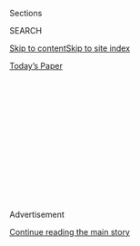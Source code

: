 <div id="app">

<div>

<div>

<div>

<div class="NYTAppHideMasthead css-1q2w90k e1suatyy0">

<div class="section css-ui9rw0 e1suatyy2">

<div class="css-eph4ug er09x8g0">

<div class="css-6n7j50">

</div>

<span class="css-1dv1kvn">Sections</span>

<div class="css-10488qs">

<span class="css-1dv1kvn">SEARCH</span>

</div>

[Skip to content](#site-content)[Skip to site index](#site-index)

</div>

<div class="css-10698na e1huz5gh0">

</div>

</div>

<div id="masthead-bar-one" class="section hasLinks css-15hmgas e1csuq9d3">

<div class="css-uqyvli e1csuq9d0">

</div>

<div class="css-1uqjmks e1csuq9d1">

</div>

<div class="css-9e9ivx">

[](https://myaccount.nytimes.com/auth/login?response_type=cookie&client_id=vi)

</div>

<div class="css-1bvtpon e1csuq9d2">

[Today’s Paper](https://www.nytimes.com/section/todayspaper)

</div>

</div>

</div>

</div>

<div data-aria-hidden="false">

<div id="site-content" role="main">

<div>

<div class="css-1aor85t" style="opacity:0.000000001;z-index:-1;visibility:hidden">

<div class="css-1hqnpie">

<div class="css-epjblv">

<span class="css-17xtcya">[Opinion](/section/opinion)</span><span class="css-x15j1o">|</span><span class="css-fwqvlz">Why
Is the Fed Spending So Much Money on a Dying Industry?</span>

</div>

<div class="css-k008qs">

<div class="css-1iwv8en">

<span class="css-18z7m18"></span>

<div>

</div>

</div>

<span class="css-1n6z4y">https://nyti.ms/3c9Ah1d</span>

<div class="css-1705lsu">

<div class="css-4xjgmj">

<div class="css-4skfbu" role="toolbar" data-aria-label="Social Media Share buttons, Save button, and Comments Panel with current comment count" data-testid="share-tools">

  - 
  - 
  - 
  - 
    
    <div class="css-6n7j50">
    
    </div>

  - 

</div>

</div>

</div>

</div>

</div>

</div>

<div id="NYT_TOP_BANNER_REGION" class="css-13pd83m">

</div>

<div id="top-wrapper" class="css-1sy8kpn">

<div id="top-slug" class="css-l9onyx">

Advertisement

</div>

[Continue reading the main story](#after-top)

<div class="ad top-wrapper" style="text-align:center;height:100%;display:block;min-height:250px">

<div id="top" class="place-ad" data-position="top" data-size-key="top">

</div>

</div>

<div id="after-top">

</div>

</div>

<div>

<div class="css-v5btjw etb61u70">

<div class="css-v05ibm etb61u71">

[Opinion](/section/opinion)

</div>

</div>

<div id="sponsor-wrapper" class="css-1hyfx7x">

<div id="sponsor-slug" class="css-19vbshk">

Supported by

</div>

[Continue reading the main story](#after-sponsor)

<div id="sponsor" class="ad sponsor-wrapper" style="text-align:center;height:100%;display:block">

</div>

<div id="after-sponsor">

</div>

</div>

<div class="css-186x18t">

</div>

<div class="css-1vkm6nb ehdk2mb0">

# Why Is the Fed Spending So Much Money on a Dying Industry?

</div>

It should not be directing money to further entrench the carbon economy.

<div class="css-18e8msd">

<div class="css-vp77d3 epjyd6m0">

<div class="css-1baulvz">

By <span class="css-1baulvz last-byline" itemprop="name">Sarah Bloom
Raskin</span>

<div class="css-8atqhb">

Ms. Raskin is a former member of the board of governors of the Federal
Reserve.

</div>

</div>

</div>

  - May 28, 2020

  - 
    
    <div class="css-4xjgmj">
    
    <div class="css-d8bdto" role="toolbar" data-aria-label="Social Media Share buttons, Save button, and Comments Panel with current comment count" data-testid="share-tools">
    
      - 
      - 
      - 
      - 
        
        <div class="css-6n7j50">
        
        </div>
    
      - 
    
    </div>
    
    </div>

</div>

<div class="css-79elbk" data-testid="photoviewer-wrapper">

<div class="css-z3e15g" data-testid="photoviewer-wrapper-hidden">

</div>

<div class="css-1a48zt4 ehw59r15" data-testid="photoviewer-children">

![<span class="css-cnj6d5 e1z0qqy90" itemprop="copyrightHolder"><span class="css-1ly73wi e1tej78p0">Credit...</span><span><span>Harry
Campbell</span></span></span>](https://static01.nyt.com/images/2020/05/28/opinion/28raskin/28raskin-articleLarge.jpg?quality=75&auto=webp&disable=upscale)

</div>

</div>

</div>

<div class="section meteredContent css-1r7ky0e" name="articleBody" itemprop="articleBody">

<div class="css-1fanzo5 StoryBodyCompanionColumn">

<div class="css-53u6y8">

The coronavirus pandemic has laid bare just how vulnerable the United
States is to sudden, catastrophic shocks. Climate change poses the next
big threat. Ignoring it, particularly to the benefit of fossil fuel
interests, is a risk we can’t afford.

From my time as a [Federal
Reserve](https://www.nytimes.com/2020/06/10/business/economy/fed-june-meeting-coronavirus.html)
governor and then deputy Treasury secretary, I’ve learned that times
like this not only can determine our ability to recover from a crisis
but can also help inoculate us against the next one. That’s why it is
imperative that we make investments now that will increase the
resilience of our economy.

The Fed is singularly poised to seed strategic investments in future
economic stability. [Oil,
gas](https://www.washingtonpost.com/news/powerpost/paloma/the-energy-202/2020/05/01/the-energy-202-oil-and-gas-companies-stand-to-gain-from-fed-loosening-coronavirus-loan-rules/5eab0bda602ff15fb0021673/)
and
[coal](https://www.reuters.com/article/us-health-coronavirus-coal/u-s-coal-mining-industry-seeks-wide-ranging-coronavirus-bailout-letter-idUSKBN21701F)
companies are set or are seeking to receive billions in federal aid —
including at least [$3.9
billion](https://westernvaluesproject.org/over-one-third-of-all-oil-gas-and-mining-corporations-already-awarded-bailout-funds/)
from the Paycheck Protection Program and at least [$1.9
billion](https://www.bloomberg.com/news/articles/2020-05-15/-stealth-bailout-shovels-millions-of-dollars-to-oil-companies?sref=oUjKJw8m)
in tax credits tucked into the CARES Act passed by Congress. Their
[allies](https://www.cruz.senate.gov/files/documents/Letters/4.24.2020%20Oil%20Gas%20Fed%20Lending%20Facility%20Letter.pdf)
in
[Congress](https://senatorkevincramer.app.box.com/s/981sfgn44nmkr8fq5hhf6xryxro6fyvp)
and the administration have lobbied for changes to several of the Fed’s
lending programs, including relaxing the [Main Street Lending
Program](https://www.bloomberg.com/news/articles/2020-05-12/energy-chief-says-fed-was-asked-to-expand-lending-for-oil-firms).
Among those eligible for government assistance are many fossil fuel
companies that were in deep financial trouble long before the pandemic
began.

-----

</div>

</div>

<div class="css-1fanzo5 StoryBodyCompanionColumn">

<div class="css-53u6y8">

These concessions to the fossil fuel industry are a risky investment in
the past. The Fed is ignoring clear warning signs about the economic
repercussions of the impending climate crisis by taking action that will
lead to increases in greenhouse gas emissions at a time when even in the
short term, fossil fuels are a
[terrible](https://www.eenews.net/stories/1063050681)
[investment](https://www.cnbc.com/2020/01/31/cramer-sees-oil-stocks-in-the-death-knell-phase-says-new-tobacco.html).

Parts of the industry are awash in hundreds of billions in risky debt.
Many fossil fuel companies spent the past decade recklessly expanding
production even as they failed to turn a profit. Oil and gas companies
now hold [$744 billion in bonds and
debt](https://ieefa.org/ieefa-commentary-federal-lending-to-the-oil-and-gas-sector-would-be-a-complete-waste-of-money/),
much of it below investment grade or close to it. Almost 83 percent of
the industry’s debt is now eligible for cheap refinancing by the Fed.

For taxpayers, shouldering these liabilities is a bad deal. Buying this
bad debt is not likely to support the creation of jobs or even ensure
that existing jobs survive. Moreover, the Fed-subsidized loans come with
no strings attached regarding the [retention of
jobs](https://www.bloomberg.com/news/articles/2020-05-01/fed-rebuked-over-loan-terms-that-don-t-explicitly-bar-layoffs),
[C.E.O. bonuses or stock
buybacks](https://www.washingtonpost.com/business/2020/04/28/federal-reserve-bond-corporations/).

The decision to bring oil and gas into the Fed’s investment portfolio
not only misdirects limited recovery resources but also sends a false
price signal to investors about where capital needs to be allocated. It
increases the likelihood that investors will be stuck with stranded oil
and gas assets that society no longer needs. It also forestalls the
inevitable decline of an industry that can no longer sustain itself. And
finally, it undermines urgent efforts to counter surging carbon dioxide
and methane emissions, which are bringing us closer to the catastrophe
of an unlivably hot planet.

Given the size and scope of government intervention, we should be
maximizing the public’s return on our investment. The Fed’s unique
independence affords it a powerful role, and its mandate includes
ensuring both the stability of the financial system and full employment.
Climate change threatens financial stability; addressing it can create
economic opportunity and more jobs. The decisions the Fed makes on our
behalf should build toward a stronger economy with more jobs in
innovative industries — not prop up and enrich dying ones.

</div>

</div>

<div class="css-1fanzo5 StoryBodyCompanionColumn">

<div class="css-53u6y8">

Last week, five economists [released a
survey](https://www.smithschool.ox.ac.uk/publications/wpapers/workingpaper20-02.pdf)
of more than 200 finance ministers, central bankers and economists from
Group of 20 countries. Their recommendations were unequivocal: The best
long-term recovery plans will also be the plans that reduce greenhouse
gas emissions.

In the United States, this dynamic has already become apparent.
Renewable energy in the past few years has been shown to directly and
indirectly generate [roughly three
times](https://www.sciencedirect.com/science/article/abs/pii/S026499931630709X)
as many jobs as a comparable investment in fossil fuels. Jobs in clean
energy, such as wind technicians and solar installers, are the [fastest
growing](https://www.bls.gov/ooh/fastest-growing.htm) of any industry in
the country, and over the past five years, employment in the clean
energy industry has [grown 70 percent
faster](https://e2.org/wp-content/uploads/2020/04/E2-Clean-Jobs-America-2020.pdf)
than the economy overall.

This pandemic has illustrated the staggering costs of failing to prepare
for known risks. And the magnitude of the crisis has been made so much
worse by the flight from science and the elevation of narrow private
interests over the national common good.

But it also provides an unexpected opportunity to build an economy that
is stronger in the long term. The decisions that the Fed makes today
will go a long way to determining whether tomorrow’s economy is one that
remains susceptible to more chaos and vulnerability or builds economic
security and resilience.

[Sarah Bloom Raskin](https://law.duke.edu/fac/raskin/) is a former
member of the board of governors of the Federal Reserve System and a
former deputy Treasury secretary.

*The Times is committed to publishing* [*a diversity of
letters*](https://www.nytimes.com/2019/01/31/opinion/letters/letters-to-editor-new-york-times-women.html)
*to the editor. We’d like to hear what you think about this or any of
our articles. Here are some*
[*tips*](https://help.nytimes.com/hc/en-us/articles/115014925288-How-to-submit-a-letter-to-the-editor)*.
And here’s our email:*
[*letters@nytimes.com*](mailto:letters@nytimes.com)*.*

*Follow The New York Times Opinion section on*
[*Facebook*](https://www.facebook.com/nytopinion)*,* [*Twitter
(@NYTopinion)*](http://twitter.com/NYTOpinion) *and*
[*Instagram*](https://www.instagram.com/nytopinion/)*.*

</div>

</div>

</div>

<div>

</div>

<div>

</div>

<div>

</div>

<div>

<div id="bottom-wrapper" class="css-1ede5it">

<div id="bottom-slug" class="css-l9onyx">

Advertisement

</div>

[Continue reading the main story](#after-bottom)

<div id="bottom" class="ad bottom-wrapper" style="text-align:center;height:100%;display:block;min-height:90px">

</div>

<div id="after-bottom">

</div>

</div>

</div>

</div>

</div>

## Site Index

<div>

</div>

## Site Information Navigation

  - [© <span>2020</span> <span>The New York Times
    Company</span>](https://help.nytimes.com/hc/en-us/articles/115014792127-Copyright-notice)

<!-- end list -->

  - [NYTCo](https://www.nytco.com/)
  - [Contact
    Us](https://help.nytimes.com/hc/en-us/articles/115015385887-Contact-Us)
  - [Work with us](https://www.nytco.com/careers/)
  - [Advertise](https://nytmediakit.com/)
  - [T Brand Studio](http://www.tbrandstudio.com/)
  - [Your Ad
    Choices](https://www.nytimes.com/privacy/cookie-policy#how-do-i-manage-trackers)
  - [Privacy](https://www.nytimes.com/privacy)
  - [Terms of
    Service](https://help.nytimes.com/hc/en-us/articles/115014893428-Terms-of-service)
  - [Terms of
    Sale](https://help.nytimes.com/hc/en-us/articles/115014893968-Terms-of-sale)
  - [Site Map](https://spiderbites.nytimes.com)
  - [Help](https://help.nytimes.com/hc/en-us)
  - [Subscriptions](https://www.nytimes.com/subscription?campaignId=37WXW)

</div>

</div>

</div>

</div>
